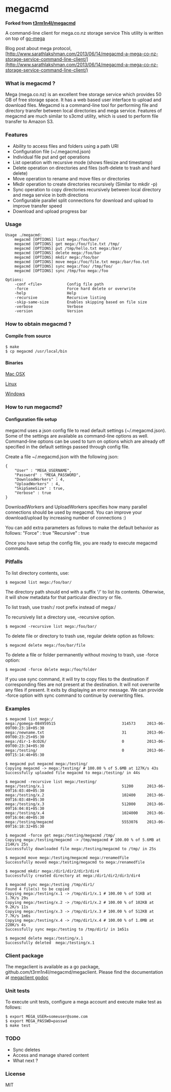 megacmd
=======

**Forked from [t3rm1n4l/megacmd](https://github.com/t3rm1n4l/megacmd])**

A command-line client for mega.co.nz storage service
This utility is written on top of [go-mega](http://github.com/t3rm1n4l/go-mega)

Blog post about mega protocol, [http://www.sarathlakshman.com/2013/06/14/megacmd-a-mega-co-nz-storage-service-command-line-client/](http://www.sarathlakshman.com/2013/06/14/megacmd-a-mega-co-nz-storage-service-command-line-client/)

### What is megacmd ?
Mega (mega.co.nz) is an excellent free storage service which provides 50 GB of free storage space. It has a web based user interface to upload and download files.
Megacmd is a command-line tool for performing file and directory transfer between local directories and mega service. Features of megacmd are much similar to s3cmd utility, which is used to perform file transfer to Amazon S3.

### Features
  - Ability to access files and folders using a path URI
  - Configuration file (~/.megacmd.json)
  - Individual file put and get operations
  - List operation with recursive mode (shows filesize and timestamp)
  - Delete operation on directories and files (soft-delete to trash and hard delete)
  - Move operation to rename and move files or directories
  - Mkdir operation to create directories recursively (Similar to mkdir -p)
  - Sync operation to copy directories recursively between local directory and mega service in both directions
  - Configurable parallel split connections for download and upload to improve transfer speed
  - Download and upload progress bar

### Usage
    Usage ./megacmd:
        megacmd [OPTIONS] list mega:/foo/bar/
        megacmd [OPTIONS] get mega:/foo/file.txt /tmp/
        megacmd [OPTIONS] put /tmp/hello.txt mega:/bar/
        megacmd [OPTIONS] delete mega:/foo/bar
        megacmd [OPTIONS] mkdir mega:/foo/bar
        megacmd [OPTIONS] move mega:/foo/file.txt mega:/bar/foo.txt
        megacmd [OPTIONS] sync mega:/foo/ /tmp/foo/
        megacmd [OPTIONS] sync /tmp/foo mega:/foo

    Options:
        -conf <file>           Config file path
        -force                 Force hard delete or overwrite
        -help                  Help
        -recursive             Recursive listing
        -skip-same-size        Enables skipping based on file size
        -verbose               Verbose
        -version               Version

### How to obtain megacmd ?

#### Compile from source

    $ make
    $ cp megacmd /usr/local/bin

#### Binaries

[Mac OSX](https://mega.co.nz/#!HE9THAwL!RzOtsmqpAf31K_6BOBmiDF9j97whf028v7jkMGJpCXI)

[Linux](https://mega.co.nz/#!2cNmHZjY!DARXJRmvakZ09Wjvc39GYlUeGzx7aM6NamU2wB9kHM4)

[Windows](https://mega.co.nz/#!uQdDxLhY!dtRe7DfsApiI9EeprNDg-QBgT8JPTL4OwPRC9__-1tw)

### How to run megacmd?

#### Configuration file setup

megacmd uses a json config file to read default settings (~/.megacmd.json). Some of the settings
are available as command-line options as well. Command-line options can be used
to turn on options which are already off specified in the default settings passed through config file.

Create a file ~/.megacmd.json with the following json:

    {
        "User" : "MEGA_USERNAME",
        "Password" : "MEGA_PASSWORD",
        "DownloadWorkers" : 4,
        "UploadWorkers" : 4,
        "SkipSameSize" : true,
        "Verbose" : true
    }

DownloadWorkers and UploadWorkers specifies how many parallel connections should be used by megacmd.
You can improve your download/upload by increasing number of connections :)


You can add extra parameters as follows to make the default behavior as follows:
    "Force" : true
    "Recursive" : true

Once you have setup the config file, you are ready to execute megacmd commands.

### Pitfalls
To list directory contents, use:

    $ megacmd list mega:/foo/bar/

The directory path should end with a suffix '/' to list its contents. Otherwise, it will show metadata for that particular directory or file.

To list trash, use trash:/ root prefix instead of mega:/

To recursively list a directory use, -recursive option.

    $ megacmd -recursive list mega:/foo/bar/

To delete file or directory to trash use, regular delete option as follows:

    $ megacmd delete mega:/foo/bar/file

To delete a file or folder permanently without moving to trash, use -force option:

    $ megacmd -force delete mega:/foo/folder

If you use sync command, it will try to copy files to the destination if corresponding files are not present at the destination. It will not overwrite any files if present. It exits by displaying an error message. We can provide -force option with sync command to continue by overwriting files.

### Examples

    $ megacmd list mega:/
    mega:/gomega-084959515                             314573     2013-06-09T00:23:18+05:30
    mega:/newname.txt                                  31         2013-06-09T00:23:25+05:30
    mega:/dir-1-8cO26/                                 0          2013-06-09T00:23:34+05:30
    mega:/testing/                                     0          2013-06-09T15:14:46+05:30

    $ megacmd put megacmd mega:/testing/
    Copying megacmd -> mega:/testing/ # 100.00 % of 5.6MB at 127K/s 43s 
    Successfully uploaded file megacmd to mega:/testing/ in 44s

    $ megacmd -recursive list mega:/testing/ 
    mega:/testing/x.1                                  51200      2013-06-09T16:03:40+05:30
    mega:/testing/x.2                                  102400     2013-06-09T16:03:48+05:30
    mega:/testing/x.3                                  512000     2013-06-09T16:04:01+05:30
    mega:/testing/x.4                                  1024000    2013-06-09T16:04:40+05:30
    mega:/testing/megacmd                              5553076    2013-06-09T16:18:32+05:30

    $ megacmd -force get mega:/testing/megacmd /tmp/
    Copying mega:/testing/megacmd -> /tmp/megacmd # 100.00 % of 5.6MB at 214K/s 25s 
    Successfully downloaded file mega:/testing/megacmd to /tmp/ in 25s

    $ megacmd move mega:/testing/megacmd mega:/renamedfile
    Successfully moved mega:/testing/megacmd to mega:/renamedfile

    $ megacmd mkdir mega:/dir1/dir2/dir3/dir4
    Successfully created directory at mega:/dir1/dir2/dir3/dir4

    $ megacmd sync mega:/testing /tmp/dir1/
    Found 4 file(s) to be copied
    Copying mega:/testing/x.1 -> /tmp/dir1/x.1 # 100.00 % of 51KB at 1.7K/s 29s 
    Copying mega:/testing/x.2 -> /tmp/dir1/x.2 # 100.00 % of 102KB at 9.2K/s 11s 
    Copying mega:/testing/x.3 -> /tmp/dir1/x.3 # 100.00 % of 512KB at 7.7K/s 1m6s 
    Copying mega:/testing/x.4 -> /tmp/dir1/x.4 # 100.00 % of 1.0MB at 228K/s 4s 
    Successfully sync mega:/testing to /tmp/dir1/ in 1m51s

    $ megacmd delete mega:/testing/x.1
    Successfully deleted  mega:/testing/x.1

### Client package

The megaclient is available as a go package, github.com/t3rm1n4l/megacmd/megaclient.
Please find the documentation at [megaclient godoc](http://godoc.org/github.com/t3rm1n4l/megacmd/client)

### Unit tests

To execute unit tests, configure a mega account and execute make test as
follows:

    $ export MEGA_USER=someuser@some.com
    $ export MEGA_PASSWD=passwd
    $ make test

### TODO

* Sync deletes
* Access and manage shared content
* What next ?

### License

MIT
